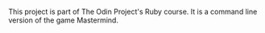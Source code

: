This project is part of The Odin Project's Ruby course. It is a command line version of the game Mastermind.